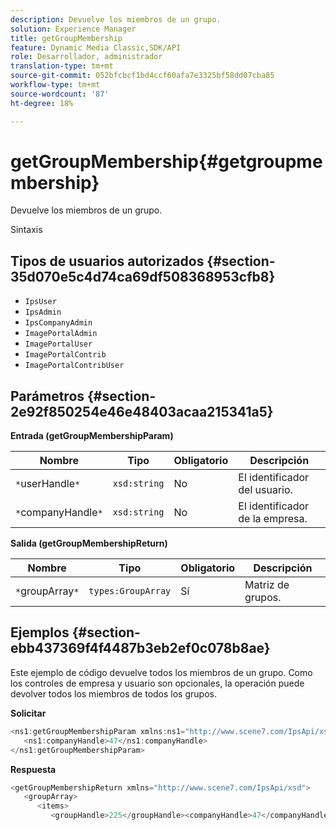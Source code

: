 ```yaml
---
description: Devuelve los miembros de un grupo.
solution: Experience Manager
title: getGroupMembership
feature: Dynamic Media Classic,SDK/API
role: Desarrollador, administrador
translation-type: tm+mt
source-git-commit: 052bfcbcf1bd4ccf60afa7e3325bf58dd07cba85
workflow-type: tm+mt
source-wordcount: '87'
ht-degree: 18%

---
```



# getGroupMembership{#getgroupmembership}

Devuelve los miembros de un grupo.

Sintaxis

## Tipos de usuarios autorizados {#section-35d070e5c4d74ca69df508368953cfb8}

* `IpsUser`
* `IpsAdmin`
* `IpsCompanyAdmin`
* `ImagePortalAdmin`
* `ImagePortalUser`
* `ImagePortalContrib`
* `ImagePortalContribUser`

## Parámetros {#section-2e92f850254e46e48403acaa215341a5}

**Entrada (getGroupMembershipParam)**

| Nombre | Tipo | Obligatorio | Descripción |
|---|---|---|---|
| `*`userHandle`*` | `xsd:string` | No | El identificador del usuario. |
| `*`companyHandle`*` | `xsd:string` | No | El identificador de la empresa. |

**Salida (getGroupMembershipReturn)**

| Nombre | Tipo | Obligatorio | Descripción |
|---|---|---|---|
| `*`groupArray`*` | `types:GroupArray` | Sí | Matriz de grupos. |

## Ejemplos {#section-ebb437369f4f4487b3eb2ef0c078b8ae}

Este ejemplo de código devuelve todos los miembros de un grupo. Como los controles de empresa y usuario son opcionales, la operación puede devolver todos los miembros de todos los grupos.

**Solicitar**

```java
<ns1:getGroupMembershipParam xmlns:ns1="http://www.scene7.com/IpsApi/xsd">
   <ns1:companyHandle>47</ns1:companyHandle>
</ns1:getGroupMembershipParam>
```

**Respuesta**

```java
<getGroupMembershipReturn xmlns="http://www.scene7.com/IpsApi/xsd">
   <groupArray>
      <items>
         <groupHandle>225</groupHandle><companyHandle>47</companyHandle><name>MyGroup</name><isSystemDefined>false</isSystemDefined></items></groupArray></getGroupMembershipReturn>
```

